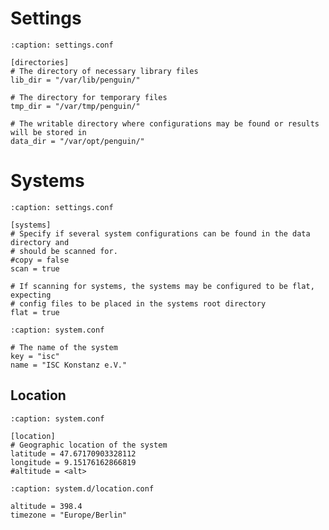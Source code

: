 # Settings

```{code-block} toml
:caption: settings.conf

[directories]
# The directory of necessary library files
lib_dir = "/var/lib/penguin/"

# The directory for temporary files
tmp_dir = "/var/tmp/penguin/"

# The writable directory where configurations may be found or results will be stored in
data_dir = "/var/opt/penguin/"
```


# Systems

```{code-block} toml
:caption: settings.conf

[systems]
# Specify if several system configurations can be found in the data directory and
# should be scanned for.
#copy = false
scan = true

# If scanning for systems, the systems may be configured to be flat, expecting 
# config files to be placed in the systems root directory
flat = true
```


```{code-block} toml
:caption: system.conf

# The name of the system
key = "isc"
name = "ISC Konstanz e.V."
```


## Location

```{code-block} toml
:caption: system.conf

[location]
# Geographic location of the system
latitude = 47.67170903328112
longitude = 9.15176162866819
#altitude = <alt>
```

```{code-block} toml
:caption: system.d/location.conf

altitude = 398.4
timezone = "Europe/Berlin"
```
